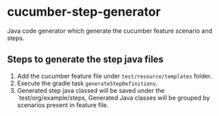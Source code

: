 # cucumber-step-generator
Java code generator which generate the cucumber feature scenario and steps.

## Steps to generate the step java files

1. Add the cucumber feature file under `test/resource/templates` folder.
2. Execute the gradle task `generateStepDefinitions`.
3. Generated step java classed will be saved under the `test/org/example/steps, Generated Java classes will be grouped by scenarios present in feature file.
